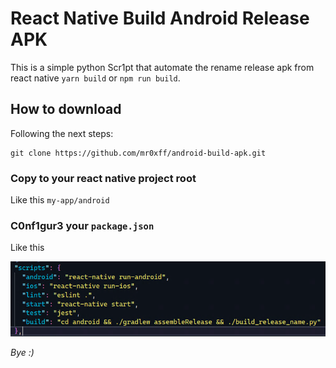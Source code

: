 # React Native Build Android Release APK 
This is a simple python Scr1pt that automate the rename release apk from react native ` yarn build ` or `npm run build`.

## How to download
Following the next steps:
```
git clone https://github.com/mr0xff/android-build-apk.git
```
### Copy to your react native project root 
Like this ` my-app/android `

### C0nf1gur3 your ` package.json ` 
Like this 

<img src="build_android_app.png" width="650px"> 

*Bye :)*
